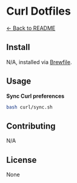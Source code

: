 # Curl Dotfiles

[← Back to README](../README.md#usage)

## Install

N/A, installed via [Brewfile](../brew/Brewfile).

## Usage

**Sync Curl preferences**

```bash
bash curl/sync.sh
```

## Contributing

N/A

## License

None
